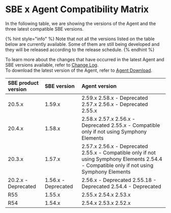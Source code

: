 # SBE x Agent Compatibility Matrix

In the following table, we are showing the versions of the Agent and the three latest compatible SBE versions.

{% hint style="info" %}
Note that not all the versions listed on the table below are currently available. Some of them are still being developed and they will be released according to the release schedule.
{% endhint %}

To learn more about the changes that have occurred in the latest Agent and SBE versions available, refer to [Change Log](../change-log/).  
To download the latest version of the Agent, refer to [Agent Download](agent-2.x-and-above-installation.md#agent-download).

| SBE product version | SBE version | Agent version |
| :--- | :--- | :--- |
| 20.5.x | 1.59.x | 2.59.x 2.58.x - Deprecated 2.57.x 2.56.x - Deprecated 2.55.x |
| 20.4.x | 1.58.x | 2.58.x 2.57.x 2.56.x - Deprecated 2.55.x - Compatible only if not using Symphony Elements |
| 20.3.x | 1.57.x | 2.57.x 2.56.x - Deprecated 2.55.x - Compatible only if not using Symphony Elements 2.54.4 - Compatible only if not using Symphony Elements |
| 20.2.x - Deprecated | 1.56.x - Deprecated | 2.56.x - Deprecated 2.55.18 - Deprecated 2.54.4 - Deprecated |
| R55 | 1.55.x | 2.55.x 2.54.x 2.53.x |
| R54 | 1.54.x | 2.54.x 2.53.x 2.52.x |

